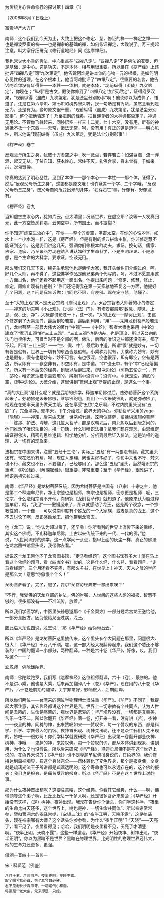 为传统身心性命修行的探讨第十四章（1）

（2008年8月７日晚上）

富贵华严大方广

南师：这个我们到今天为止，大致上把这个修定、慧，修证的禅——禅定之禅——也是禅波罗蜜的禅——也是禅宗的基础的禅，如何修证禅定，大致说了。再三提起注意，叫大家仔细研究《修行道地经》同《达摩禅经》。

我也常说大小乘的佛法，中心重点在“四禅八定”。“四禅八定”不是佛法的究竟，但是基础、是中心。这是功夫，不是本体，相与用很重要。所以佛在《楞严经》上还批评“四禅八定”同“九次第定”，他告诉阿难是讲本体的心物一元的根根，是如何明心见性的道理。在这个根本上，他当阿难批评了“四禅八定”，很重要的名言，他告诉阿难你没有证得性——本性——体相，就是本体，“现前纵得（虽成）九次第定”，你现在；“纵得”是古文，假使你修到了“四禅八定”加“灭尽定”，证得阿罗汉果，“现前纵得（虽成）九次第定，犹是法尘分别影事”啊！他说你以为成佛了、悟道了，还是在第六意识、第七识的境界里头转，换一句话是有为法，虽然是看到是无为，还是有为。这句原文很严重，“现前纵得（虽成）九次第定，犹是法尘分别影事”，整个把他否定了！乃至把别的经典，把目连尊者的大神通都否定了，神通无用论。不管你飞得起来，同孙悟空一样三十二变、七十六变，没有用，所有的神通抵不抵一个东西——无常，诸法无常，呵，没有用！真正的道是道体——明心见性，所以他说“现前纵得（虽成）九次第定，犹是法尘分别影事”！

《楞严经》卷三

反观父母所生之身，犹彼十方虚空之中，吹一微尘，若存若亡；如湛巨海，流一浮沤，起灭无从。了然自知，获本妙心，常住不灭。礼佛合掌，得未曾有。于如来前，说偈赞佛。

你真的达到了明心见性，见到了本体——那个本心——本性——那个体，证得了，然后“反观父母所生之身”，这些都是原文哦！也许我差一个字、二个字哦，“反观父母所生之身”，由父母血肉所变出来的身体，“若存若亡”嘛，好像有、好像没有。

《楞严经》卷九

当知虚空生汝心内，犹如片云，点太清里；况诸世界，在虚空耶？汝等一人发真归元，此十方空皆悉销殒，云何空中，所有国土，而不振裂？

你不知道“虚空生汝心中”，在你——整个的虚空，宇宙太空，在你的心性本体，如水上一个小水泡一样，这是《楞严经》。但是有别的经典拼命主张，你非修定慧不能证到这个。这是我们讲这几天，强调你们修根本的功夫，求证。换句话，儒家、佛家、道家、乃至东西方现在结合讲认知科学生命科学，不是空洞理论、不是思想，是个生命的大科学，要求证，空谈无用。

那么我们这几天下来，魏先生承思他也是佛学大家，我开头给你们介绍过的，呵，好几个大师，再不讲了，这些佛学作品是他兄弟两个代写的，呵，不过不愿意用这一方面出名，他们还看不起用这一面出名。他提出来问题：“修定、修慧，修止、修定，同修止观有何差别？”你们还记得我在第一天笼总地答复这一方面，他提好几个问题，这个问题我告诉你：也同也不同，有差别。现在定与慧，他懂了。

至于“大的止观”就不是天台宗的《摩诃止观》了。天台宗智者大师著的小的修定——禅定的功夫叫《小止观》、《六妙（法）门》，有修安那般那“数息、随息、止息、观、还、净”，大概都讨论过一下，这一次。“大的止观——摩诃止观”，由这个修定到了大乘法门，最后到般若空，最后到利用，“用”——采用龙树菩萨般若法门，龙树菩萨一部很大伟大的著作“中观”——《中论》，智者大师也采用《中论》建立了“摩诃止观”的“三止三观”。“三止三观”也是功夫、也是理论，所以天台宗的法门也很伟大，可惜当时不是全部的啊，佛法，后面的唯识这些都还没有来，都了不起。所谓“三止三观” ——“空、假、中”，最后取中道。所谓“假”就是妙有，一切有皆是假有，世界上一切有的东西皆是假有。小乘称为假有，大乘称为妙有，妙有也是假有，假有也是妙有，妙不可言。有也很深，空也很深，即有即空，空有是两边，所以即有——非空非有，即空即有，是中道。“中”也无中，有个“中”已经落偏了。所以有一本后来的经典，到唐以后翻过来，《辩中边论》（弥勒五论之一），有一部论，唯识家法相宗需要用的，辨别有中没有中？没有中。中就是空，彻底的空，《辨中边论》。大概介绍，这里讲到“摩诃止观”所提的止观，是这么一个事。

“真的大止观”是什么呢？就是后期的佛学，释迦牟尼佛过后，由弥勒菩萨这个系统起来了。弥勒佛是未来佛哦，继承佛的哦，我们下一次来成佛的，就是弥勒佛了。他现在在兜率天里头做天主哦，还在享受“五欲”之乐啊，不过内院里头没有“五欲”了，完全清净。兜率天，下午介绍过，欲界天的中心。弥勒菩萨采用的yoga（瑜珈）——禅定，后来由无著、世亲的发展。这两位菩萨，包括讲逻辑的菩萨——陈那、护法、清辩，这几位大菩萨，都是汉朝以后，南北朝以后到唐之间的，他们推动了唯识法相的。换一句话，什么叫唯识法相？拿我们现在观念，由思维逻辑证得佛法，精密的思维逻辑、科学地分析，分析到最后证入佛法，这是法相的道理，从一切有的现象来。

法相宗在中国来讲，注重“五经十三论”，实际上“五经”有一两部没有翻，藏文里头还有，现在还没有翻。呵，现在人想翻，我也主张不必了，你们中文也不行、梵文也不行、藏文也不行，不要翻了，已经够用了。那么这“五经”里头，当然唯识宗的重点：《楞伽经》、《解深密经》，很重要、非常重要；至于《华严经》，很难讲了，唯识宗把它拉过来。

南师：《华严经》是龙树菩萨系统，因为龙树菩萨是中国有（八宗）十宗之主，他是第二个释迦牟尼佛，净土宗他也是祖师，禅宗也是祖师，密宗更是祖师，呃，三论宗、什么法相宗离不开他，你研究《龙树菩萨传》就知道了。他原来认为超过释迦牟尼，呵，“我见”——傲慢起来了，所以就感动了龙王，这是两个观念，一个宗教性的，一个像——可以说南印度有个姓龙的一个大家族，或者是真的龙王，这个不去讨论了啊，反正感动龙王，把他带到龙宫去。

他（龙王）说：“你认为超过佛了，还早嘞！你所看到的世界上流传下来的佛经，其实这个佛呢，不止释迦牟尼佛，上古以来传统下来的一代、一代的佛，”他说，“人世间流传的佛学，这一点学问一点点，指甲上面的灰尘一样，真正的佛法在龙宫图书馆里头哎，我带你去看。”

据说这个龙王带他下了龙宫图书馆，“走马看经题”，这个图书馆有多大！骑在马上看这个佛经的题目，看《四库全书》似的，这是什么经、什么经，看看题目，“走马看经题”，三个月还看不完呢，有那么多书，在世界上！神天、天人之际的学问是那么大！意思“你傲慢个什么！”

龙树菩萨看了，完了，服了，要求“龙宫的经典带一部出来噢？”

“不行，我受佛的天龙八部的护法，佛的咐嘱，人世间的这些人类的福报、智慧不够的，很多都没有——不准流传，放着。”

所以我们学医学的，中医里头孙思邈那个《千金翼方》一部分是龙宫龙王送给他，一部分是医方，因为他给龙医过病，龙王。

因此后来东说西说，龙王说：“那《华严经》给你带出去。”

所以《华严经》是龙树菩萨这里抽传来，这个里头有个大问题在那里，问题很大、很大！《华严经》十万八千颂，嚯，这一部大经大概翻译起来，我们这个楼还不够装的！中国的翻译一小部分，两种翻译，一种是六十卷《华严》，好像，哎，我们写这个——？

宏忍师：佛陀跋陀罗。

南师：佛陀跋陀罗，我们写《达摩禅经》这位祖师翻译，六十（卷），最初的。他不是讲小乘，他也是大乘，后来再加翻译八十（卷）《华严》，现在用的八十卷《华严》，六十卷是前期的翻译，文字非常好，影响很大，后期翻译。

所以你们两位——台湾来的两位学物理博士很注重《华严》。《华严》不同了，我提起大家注意，其它佛经都讲这个世界是苦，世界上一切宗教有个共同点，认为人世间是丑陋的、生命是痛苦的、观世界是悲哀的；华严境界没有，一切都是真善美，苦乐一体不二。所以你翻开《华严经》第一卷，打开来一看，没有讲（苦），夜神——夜里的神，同树的神，出来赞叹如来——赞叹佛，每一个赞叹的东西，都是科学、哲学、宗教最大的内容。夜神首出现、树神先出现，还不是众生我们人先出现的，妙吧——很妙啊！你们学科学就要研究《华严经》出现第一卷翻开都是夜神、树神，神哦——鬼神的神，来赞叹佛。每一个赞叹的词，都从本体讲到现象、讲到用，为什么？也没有说。所以后来研究《华严经》，释迦牟尼佛不是在这个世界上说的，在色界天说的；《华严经》也不是释迦牟尼佛报身说的，在色界的，我们修持达到四禅境界，把这个身体完全——肉体转化了变色界身，那个是报身佛，全身就是琉璃光法王子所讲都是琉璃透明的，这个寿命也可以永远存在的，这个佛的报身；我们也是报身，是痛苦受罪的报身。所以《华严经》不是在这个世界上说的事。

那为什么夜神首出现呢？这要注意喽，这个经典。你看其它经典，什么——啊，佛带领导这个弟子啊，比丘比丘尼一千多人啊，还是很多菩萨来聚会；《华严经》开始没有这样，（是）树神、夜神出现。我现在告诉你个话头，你们学这科学，“夜里的生命比白天还多，这个世界上，树也是神，一切生命共同体”。所以禅宗常常参，譬如曹洞宗的我经常提，《宝镜三昧》的“夜半正明，天晓不露”，这是参话头，现在禅宗哪有大师？这个话头你参参看，为什么“夜半正明”？“天晓”——天亮了，看不见了，夜里看得见；哈哈，我们明明是夜里看不见，天亮了才清楚啊。“夜半正明，天晓不露”，这些一样道理。《华严经》开始夜神、树神出现，“夜半正明”，你以为黑暗不是世界？黑暗在物理世界，比光明性的物理世界还伟大，他的生命力还更多、更强。

偈颂一百四十一首其一

宋 · 释师范（佛鉴）

```
八月十五，月圆当户。夜半正明，天晓不露。
取个眼兮耳必聋，舍个耳兮目必瞽。
君不见老长沙弄爪牙，一踏踏倒小释迦。
将谓是个老大虫，元来却是一只虎。
```


